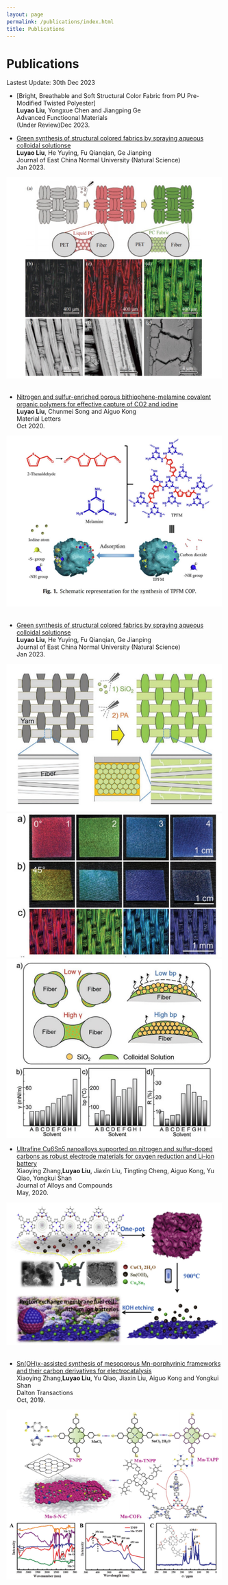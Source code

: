 ```yaml
---
layout: page
permalink: /publications/index.html
title: Publications
---
```


# Publications

Lastest Update: 30th Dec 2023 


- [Bright, Breathable and Soft Structural Color Fabric from PU Pre-Modified Twisted Polyester]<br>**Luyao Liu**, Yongxue Chen and Jiangping Ge<br>Advanced Functioonal Materials<br>(Under Review)Dec 2023.

- [Green synthesis of structural colored fabrics by spraying aqueous colloidal solutionse](https://Alina-LuyaoLiu.github.io/mypaper/H2O.pdf)<br>**Luyao Liu**, He Yuying, Fu Qianqian, Ge Jianping<br>Journal of East China Normal University (Natural Science)<br>Jan 2023.
<div>
<img src="/images/ECNU.jpg">
</div>
<br>

- [Nitrogen and sulfur-enriched porous bithiophene-melamine covalent organic polymers for effective capture of CO2 and iodine](https://Alina-LuyaoLiu.github.io/mypaper/2020ML.pdf)<br>**Luyao Liu**, Chunmei Song and Aiguo Kong<br>Material Letters<br>Oct 2020.
<div>
<img src="/images/ML.jpg">
</div>
<br>

- [Green synthesis of structural colored fabrics by spraying aqueous colloidal solutionse](https://Alina-LuyaoLiu.github.io/mypaper/H2O.pdf)<br>**Luyao Liu**, He Yuying, Fu Qianqian, Ge Jianping<br>Journal of East China Normal University (Natural Science)<br>Jan 2023.
<div class="third">
<img src="/images/AFM1.jpg">
<img src="/images/AFM2.jpg">
<img src="/images/AFM3.jpg">
</div>


- [Ultrafine Cu6Sn5 nanoalloys supported on nitrogen and sulfur-doped carbons as robust electrode materials for oxygen reduction and Li-ion battery](https://Alina-LuyaoLiu.github.io/mypaper/Cu6Sn5.pdf)<br>Xiaoying Zhang,**Luyao Liu**,  Jiaxin Liu, Tingting Cheng, Aiguo Kong, Yu Qiao, Yongkui Shan<br>Journal of Alloys and Compounds<br>May, 2020.<br>
<div>
<img src="/images/CU.jpg">
</div>
<br>

- [Sn(OH)x-assisted synthesis of mesoporous Mn-porphyrinic frameworks and their carbon derivatives for electrocatalysis](https://Alina-LuyaoLiu.github.io/mypaper/SnOHx.pdf)<br>Xiaoying Zhang,**Luyao Liu**,  Yu Qiao, Jiaxin Liu, Aiguo Kong and Yongkui Shan<br>Dalton Transactions<br>Oct, 2019.<br>
<div>
<img src="/images/SN.jpg">
</div>
<br>




<br>
